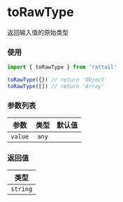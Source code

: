 # toRawType

返回输入值的原始类型

### 使用

```ts
import { toRawType } from 'rattail'

toRawType({}) // return 'Object'
toRawType([]) // return 'Array'
```

### 参数列表

| 参数    | 类型  | 默认值 |
| ------- | :---: | -----: |
| `value` | `any` |        |

### 返回值

|   类型   |
| :------: |
| `string` |
